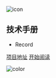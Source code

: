 ![icon](https://cdn.jsdelivr.net/gh/wugenqiang/StaticRepo/images/icon.png)

## 技术手册

- Record


[项目地址](https://gitlab.sjfood.us/easycrm/easycrm.hub)
[开始阅读](README.md)



<!-- 背景色 -->
![color](#fff)